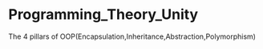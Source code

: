 # Programming_Theory_Unity
The 4 pillars of OOP(Encapsulation,Inheritance,Abstraction,Polymorphism)

